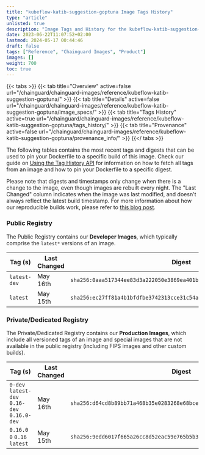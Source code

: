 ```yaml
---
title: "kubeflow-katib-suggestion-goptuna Image Tags History"
type: "article"
unlisted: true
description: "Image Tags and History for the kubeflow-katib-suggestion-goptuna Chainguard Image"
date: 2023-06-22T11:07:52+02:00
lastmod: 2024-05-17 00:44:46
draft: false
tags: ["Reference", "Chainguard Images", "Product"]
images: []
weight: 700
toc: true
---
```


{{< tabs >}}
{{< tab title="Overview" active=false url="/chainguard/chainguard-images/reference/kubeflow-katib-suggestion-goptuna/" >}}
{{< tab title="Details" active=false url="/chainguard/chainguard-images/reference/kubeflow-katib-suggestion-goptuna/image_specs/" >}}
{{< tab title="Tags History" active=true url="/chainguard/chainguard-images/reference/kubeflow-katib-suggestion-goptuna/tags_history/" >}}
{{< tab title="Provenance" active=false url="/chainguard/chainguard-images/reference/kubeflow-katib-suggestion-goptuna/provenance_info/" >}}
{{</ tabs >}}

The following tables contains the most recent tags and digests that can be used to pin your Dockerfile to a specific build of this image. Check our guide on [Using the Tag History API](/chainguard/chainguard-images/using-the-tag-history-api/) for information on how to fetch all tags from an image and how to pin your Dockerfile to a specific digest.

Please note that digests and timestamps only change when there is a change to the image, even though images are rebuilt every night. The "Last Changed" column indicates when the image was last modified, and doesn't always reflect the latest build timestamp. For more information about how our reproducible builds work, please refer to [this blog post](https://www.chainguard.dev/unchained/reproducing-chainguards-reproducible-image-builds).

### Public Registry
The Public Registry contains our **Developer Images**, which typically comprise the `latest*` versions of an image.

| Tag (s)       | Last Changed | Digest                                                                    |
|---------------|--------------|---------------------------------------------------------------------------|
|  `latest-dev` | May 16th     | `sha256:0aaa517344ee83d3a222050e3869ea401b65457e150712b42f4c2d870147eb42` |
|  `latest`     | May 15th     | `sha256:ec27ff81a4b1bfdfbe3742313cce31c54afc704388c77e90d72fb8b6a1d2a154` |


### Private/Dedicated Registry
The Private/Dedicated Registry contains our **Production Images**, which include all versioned tags of an image and special images that are not available in the public registry (including FIPS images and other custom builds).

| Tag (s)                                       | Last Changed | Digest                                                                    |
|-----------------------------------------------|--------------|---------------------------------------------------------------------------|
|  `0-dev` `latest-dev` `0.16-dev` `0.16.0-dev` | May 16th     | `sha256:d64cd8b89bb71a468b35e0283268e68bce6762ad8d8bd27005ca024c73cdd6a1` |
|  `0.16.0` `0` `0.16` `latest`                 | May 15th     | `sha256:9edd6017f665a26cc8d52eac59e765b5b39a79ddfbd1b488148c9df391a3a78c` |

